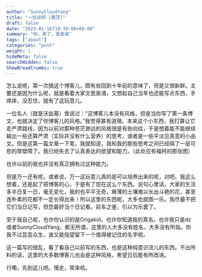 ```yaml
---
author: "SunnyCloudYang"
title: "一些说明 [置顶]"
draft: false
date: "2023-01-16T19:30:00+08:00"
summary: "哟，来了，里面请"
tags: ["about"]
categories: "post"
weight: 1
hideMeta: false
searchHidden: false
ShowBreadCrumbs: true
---
```


怎么说呢，第一次搞这个博客儿，颇有些回到十年前的意味了，但是又很新鲜。主要还是因为什么呢，就是看着大家文思泉涌，又想起自己当年也还能写点东西，手痒痒，没忍住，就有了这玩意儿。

一位名人（就是沃兹基）曾说过：“这博客儿本没有风格，但是当你写了第一条博文，也就决定了你博客儿的风格。”我觉得甚有道理。本来这个小东西，我打算让它走严肃路线，因为以前对那种苍茫渺远的风格很是有些向往，于是想着能不能继续输出一些还算严肃（实际并没有什么营养）的思考，或者是一些平淡见真意的小品文。但是这第一篇文章一下笔，我就知道，我和我的那些思考之间已经隔了一层可悲的厚壁障了。我已经失去了认真表达的欲望和能力。（此处应有福柯的那张图）

也许以前的我也并没有真正拥有过这种能力。

但是万一还有呢，或者说，万一这玩意儿真的是可以培养出来的呢，对吧。我这么想着，还是起了搭博客的心，于是有了现在这么个东西。说句心里话，大家的生活多半日复一日，毫无变化，我的也平平无奇，瘠薄的土壤难以长出斗艳的花，甚至连朴素的花都不一定长得出来！所以这里的东西呢，大多也就图一乐。我尽量不把它们当日记写，但您最好当个日记看。前车之鉴，引以为乐罢了。

至于我自己呢，也许你认识的是Origakid，也许你知道我的真名，也许我只是dz或者SunnyCloudYang，都无所谓，这里的人大多没有姓名，大多没有所指。你我不过芸芸众生，谁又能指望留下一个值得被记住的名字呢。

这一篇写的很乱，看了看自己以前写的东西，也是这种纯意识流儿的东西。不出所料的话，这里的大多数博客儿也会是这种风格，希望日后能有所改进。

行嘞，先到这儿吧。慢走，常来哈。
